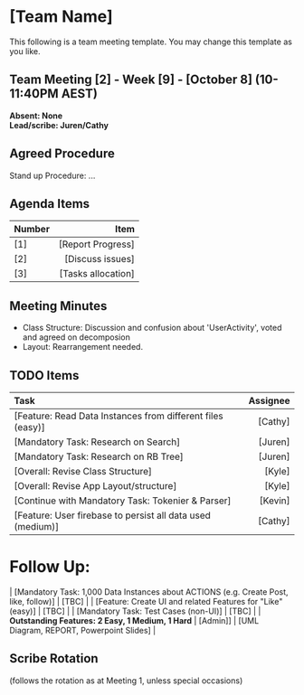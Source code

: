 # [Team Name]
This following is a team meeting template. You may change this template as you like.

## Team Meeting [2] - Week [9] - [October 8] (10-11:40PM AEST)
**Absent: None**
<br>
**Lead/scribe: Juren/Cathy**

## Agreed Procedure
Stand up Procedure: ...

## Agenda Items
| Number | Item |
| :--- | ---: |
| [1] | [Report Progress] |
| [2] | [Discuss issues] |
| [3] | [Tasks allocation] |

## Meeting Minutes
- Class Structure: Discussion and confusion about 'UserActivity', voted and agreed on decomposion
- Layout: Rearrangement needed.

## TODO Items
| Task | Assignee |
| :--- | ---: |
| [Feature: Read Data Instances from different files (easy)] | [Cathy] |
| [Mandatory Task: Research on Search] | [Juren] |
| [Mandatory Task: Research on RB Tree] | [Juren] |
| [Overall: Revise Class Structure] | [Kyle] |
| [Overall: Revise App Layout/structure] | [Kyle] |
| [Continue with Mandatory Task: Tokenier & Parser] | [Kevin] |
| [Feature: User firebase to persist all data used (medium)] | [Cathy] |
# Follow Up:
| [Mandatory Task: 1,000 Data Instances about ACTIONS (e.g. Create Post, like, follow)] | [TBC] |
| [Feature: Create UI and related Features for "Like" (easy)] | [TBC] |
| [Mandatory Task: Test Cases (non-UI)] | [TBC] |
| **Outstanding Features: 2 Easy, 1 Medium, 1 Hard**
| [Admin]] | [UML Diagram, REPORT, Powerpoint Slides] |


## Scribe Rotation
(follows the rotation as at Meeting 1, unless special occasions)